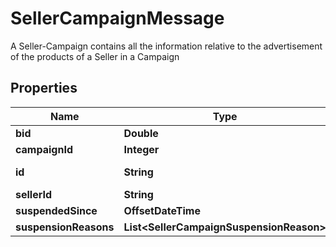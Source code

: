 

# SellerCampaignMessage

A Seller-Campaign contains all the information relative to the advertisement of the products of a Seller in a Campaign

## Properties

| Name | Type | Description | Notes |
|------------ | ------------- | ------------- | -------------|
|**bid** | **Double** |  |  [optional] |
|**campaignId** | **Integer** |  |  [optional] |
|**id** | **String** |  |  [optional] [readonly] |
|**sellerId** | **String** |  |  [optional] |
|**suspendedSince** | **OffsetDateTime** |  |  [optional] |
|**suspensionReasons** | **List&lt;SellerCampaignSuspensionReason&gt;** |  |  [optional] |



